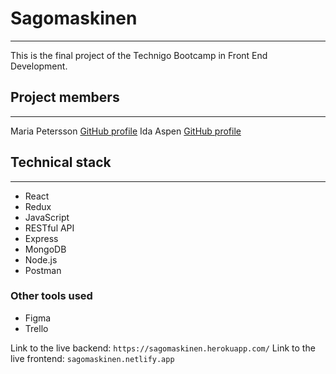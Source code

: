 # Sagomaskinen

---

This is the final project of the Technigo Bootcamp in Front End Development.

## Project members

---

Maria Petersson [GitHub profile](https://github.com/hejmaria)
Ida Aspen [GitHub profile](https://github.com/IdaAspen)

## Technical stack

---

- React
- Redux
- JavaScript
- RESTful API
- Express
- MongoDB
- Node.js
- Postman

### Other tools used

- Figma
- Trello

Link to the live backend: `https://sagomaskinen.herokuapp.com/`
Link to the live frontend: `sagomaskinen.netlify.app`
